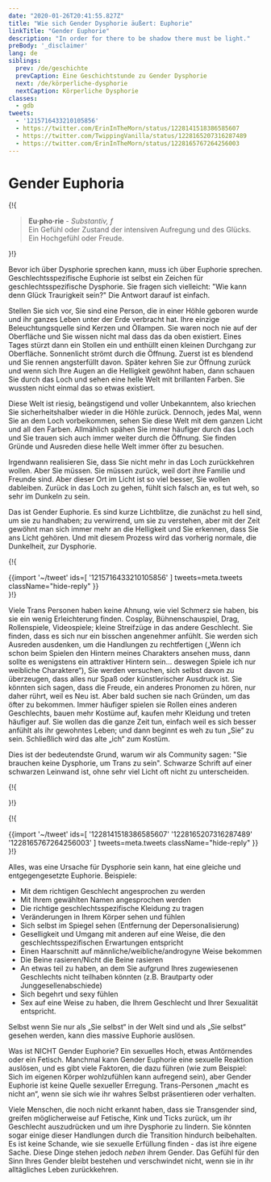 ```yaml
---
date: "2020-01-26T20:41:55.827Z"
title: "Wie sich Gender Dysphorie äußert: Euphorie"
linkTitle: "Gender Euphorie"
description: "In order for there to be shadow there must be light."
preBody: '_disclaimer'
lang: de
siblings:
  prev: /de/geschichte
  prevCaption: Eine Geschichtstunde zu Gender Dysphorie
  next: /de/körperliche-dysphorie
  nextCaption: Körperliche Dysphorie
classes:
  - gdb
tweets:
  - '1215716433210105856'
  - https://twitter.com/ErinInTheMorn/status/1228141518386585607
  - https://twitter.com/TwippingVanilla/status/1228165207316287489
  - https://twitter.com/ErinInTheMorn/status/1228165767264256003
---
```


# Gender Euphoria

{!{
<div class="gutter"><blockquote>
  <strong>Eu·pho·rie</strong> - <em>Substantiv, f</em><br>
  Ein Gefühl oder Zustand der intensiven Aufregung und des Glücks. Ein Hochgefühl oder Freude.
</blockquote></div>
}!}

Bevor ich über Dysphorie sprechen kann, muss ich über Euphorie sprechen. Geschlechtsspezifische Euphorie ist selbst ein Zeichen für geschlechtsspezifische Dysphorie. Sie fragen sich vielleicht: "Wie kann denn Glück Traurigkeit sein?" Die Antwort darauf ist einfach.

Stellen Sie sich vor, Sie sind eine Person, die in einer Höhle geboren wurde und ihr ganzes Leben unter der Erde verbracht hat. Ihre einzige Beleuchtungsquelle sind Kerzen und Öllampen. Sie waren noch nie auf der Oberfläche und Sie wissen nicht mal dass das da oben existiert. Eines Tages stürzt dann ein Stollen ein und enthüllt einen kleinen Durchgang zur Oberfläche. Sonnenlicht strömt durch die Öffnung. Zuerst ist es blendend und Sie rennen angsterfüllt davon. Später kehren Sie zur Öffnung zurück und wenn sich Ihre Augen an die Helligkeit gewöhnt haben, dann schauen Sie durch das Loch und sehen eine helle Welt mit brillanten Farben. Sie wussten nicht einmal das so etwas existiert.

Diese Welt ist riesig, beängstigend und voller Unbekanntem, also kriechen Sie sicherheitshalber wieder in die Höhle zurück. Dennoch, jedes Mal, wenn Sie an dem Loch vorbeikommen, sehen Sie diese Welt mit dem ganzen Licht und all den Farben. Allmählich spähen Sie immer häufiger durch das Loch und Sie trauen sich auch immer weiter durch die Öffnung. Sie finden Gründe und Ausreden diese helle Welt immer öfter zu besuchen.

Irgendwann realisieren Sie, dass Sie nicht mehr in das Loch zurückkehren wollen. Aber Sie müssen. Sie müssen zurück, weil dort ihre Familie und Freunde sind. Aber dieser Ort im Licht ist so viel besser, Sie wollen dableiben. Zurück in das Loch zu gehen, fühlt sich falsch an, es tut weh, so sehr im Dunkeln zu sein.

Das ist Gender Euphorie. Es sind kurze Lichtblitze, die zunächst zu hell sind, um sie zu handhaben; zu verwirrend, um sie zu verstehen, aber mit der Zeit gewöhnt man sich immer mehr an die Helligkeit und Sie erkennen, dass Sie ans Licht gehören. Und mit diesem Prozess wird das vorherig normale, die Dunkelheit, zur Dysphorie.

{!{ <div class="gutter">{{import '~/tweet' ids=[
  '1215716433210105856'
] tweets=meta.tweets className="hide-reply" }}</div> }!}

Viele Trans Personen haben keine Ahnung, wie viel Schmerz sie haben, bis sie ein wenig Erleichterung finden. Cosplay, Bühnenschauspiel, Drag, Rollenspiele, Videospiele; kleine Streifzüge in das andere Geschlecht. Sie finden, dass es sich nur ein bisschen angenehmer anfühlt. Sie werden sich Ausreden ausdenken, um die Handlungen zu rechtfertigen („Wenn ich schon beim Spielen den Hintern meines Charakters ansehen muss, dann sollte es wenigstens ein attraktiver Hintern sein… deswegen Spiele ich nur weibliche Charaktere“), Sie werden versuchen, sich selbst davon zu überzeugen, dass alles nur Spaß oder künstlerischer Ausdruck ist. Sie könnten sich sagen, dass die Freude, ein anderes Pronomen zu hören, nur daher rührt, weil es Neu ist. Aber bald suchen sie nach Gründen, um das öfter zu bekommen. Immer häufiger spielen sie Rollen eines anderen Geschlechts, bauen mehr Kostüme auf, kaufen mehr Kleidung und treten häufiger auf. Sie wollen das die ganze Zeit tun, einfach weil es sich besser anfühlt als ihr gewohntes Leben; und dann beginnt es weh zu tun „Sie“ zu sein. Schließlich wird das alte „ich“ zum Kostüm.

Dies ist der bedeutendste Grund, warum wir als Community sagen: "Sie brauchen keine Dysphorie, um Trans zu sein". Schwarze Schrift auf einer schwarzen Leinwand ist, ohne sehr viel Licht oft nicht zu unterscheiden.

{!{ <div class="print-break-before"></div> }!}

{!{ <div class="gutter">{{import '~/tweet' ids=[
  '1228141518386585607'
  '1228165207316287489'
  '1228165767264256003'
] tweets=meta.tweets className="hide-reply" }}</div> }!}

Alles, was eine Ursache für Dysphorie sein kann, hat eine gleiche und entgegengesetzte Euphorie. Beispiele:

- Mit dem richtigen Geschlecht angesprochen zu werden
- Mit Ihrem gewählten Namen angesprochen werden
- Die richtige geschlechtsspezifische Kleidung zu tragen
- Veränderungen in Ihrem Körper sehen und fühlen
- Sich selbst im Spiegel sehen (Entfernung der Depersonalisierung)
- Geselligkeit und Umgang mit anderen auf eine Weise, die den geschlechtsspezifischen Erwartungen entspricht
- Einen Haarschnitt auf männliche/weibliche/androgyne Weise bekommen
- Die Beine rasieren/Nicht die Beine rasieren
- An etwas teil zu haben, an dem Sie aufgrund Ihres zugewiesenen Geschlechts nicht teilhaben könnten (z.B. Brautparty oder Junggesellenabschiede)
- Sich begehrt und sexy fühlen
- Sex auf eine Weise zu haben, die Ihrem Geschlecht und Ihrer Sexualität entspricht.

Selbst wenn Sie nur als „Sie selbst“ in der Welt sind und als „Sie selbst“ gesehen werden, kann dies massive Euphorie auslösen.

Was ist NICHT Gender Euphorie? Ein sexuelles Hoch, etwas Antörnendes oder ein Fetisch. Manchmal kann Gender Euphorie eine sexuelle Reaktion auslösen, und es gibt viele Faktoren, die dazu führen (wie zum Beispiel: Sich im eigenen Körper wohlzufühlen kann aufregend sein), aber Gender Euphorie ist keine Quelle sexueller Erregung. Trans-Personen „macht es nicht an“, wenn sie sich wie ihr wahres Selbst präsentieren oder verhalten.

Viele Menschen, die noch nicht erkannt haben, dass sie Transgender sind, greifen möglicherweise auf Fetische, Kink und Ticks zurück, um ihr Geschlecht auszudrücken und um ihre Dysphorie zu lindern. Sie könnten sogar einige dieser Handlungen durch die Transition hindurch beibehalten. Es ist keine Schande, wie sie sexuelle Erfüllung finden - das ist ihre eigene Sache. Diese Dinge stehen jedoch *neben* ihrem Gender. Das Gefühl für den Sinn Ihres Gender bleibt bestehen und verschwindet nicht, wenn sie in ihr alltägliches Leben zurückkehren.
